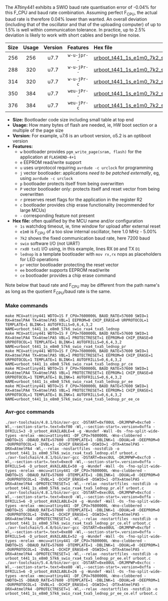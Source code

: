 The ATtiny441 exhibits a SWIO baud rate quantisation error of -0.04% for this F_CPU and baud rate combination. Assuming perfect F<sub>CPU</sub>, the actual baud rate is therefore 0.04% lower than wanted. An overall deviation (including that of the oscillator and that of the uploading computer) of up to 1.5% is well within communication tolerance. In practice, up to 2.5% deviation is likely to work with short cables and benign line noise.

|Size|Usage|Version|Features|Hex file|
|:-:|:-:|:-:|:-:|:--|
|256|256|u7.7|`w-u-jpr--`|[urboot_t441_1s_e1m0_7k2_swio_rxa4_txa5_lednop.hex](https://raw.githubusercontent.com/stefanrueger/urboot.hex/main/mcus/attiny441/watchdog_1_s/internal_oscillator_e-5.00%25/%2B1m000000_hz/%2B%2B%2B7k2_baud/uart1_rxa4_txa5/lednop/urboot_t441_1s_e1m0_7k2_swio_rxa4_txa5_lednop.hex)|
|288|320|u7.7|`w-u-jPr--`|[urboot_t441_1s_e1m0_7k2_swio_rxa4_txa5_lednop_pr.hex](https://raw.githubusercontent.com/stefanrueger/urboot.hex/main/mcus/attiny441/watchdog_1_s/internal_oscillator_e-5.00%25/%2B1m000000_hz/%2B%2B%2B7k2_baud/uart1_rxa4_txa5/lednop/urboot_t441_1s_e1m0_7k2_swio_rxa4_txa5_lednop_pr.hex)|
|314|320|u7.7|`w-u-jPr-c`|[urboot_t441_1s_e1m0_7k2_swio_rxa4_txa5_lednop_pr_ce.hex](https://raw.githubusercontent.com/stefanrueger/urboot.hex/main/mcus/attiny441/watchdog_1_s/internal_oscillator_e-5.00%25/%2B1m000000_hz/%2B%2B%2B7k2_baud/uart1_rxa4_txa5/lednop/urboot_t441_1s_e1m0_7k2_swio_rxa4_txa5_lednop_pr_ce.hex)|
|350|384|u7.7|`weu-jPr--`|[urboot_t441_1s_e1m0_7k2_swio_rxa4_txa5_lednop_pr_ee.hex](https://raw.githubusercontent.com/stefanrueger/urboot.hex/main/mcus/attiny441/watchdog_1_s/internal_oscillator_e-5.00%25/%2B1m000000_hz/%2B%2B%2B7k2_baud/uart1_rxa4_txa5/lednop/urboot_t441_1s_e1m0_7k2_swio_rxa4_txa5_lednop_pr_ee.hex)|
|376|384|u7.7|`weu-jPr-c`|[urboot_t441_1s_e1m0_7k2_swio_rxa4_txa5_lednop_pr_ee_ce.hex](https://raw.githubusercontent.com/stefanrueger/urboot.hex/main/mcus/attiny441/watchdog_1_s/internal_oscillator_e-5.00%25/%2B1m000000_hz/%2B%2B%2B7k2_baud/uart1_rxa4_txa5/lednop/urboot_t441_1s_e1m0_7k2_swio_rxa4_txa5_lednop_pr_ee_ce.hex)|

- **Size:** Bootloader code size including small table at top end
- **Usage:** How many bytes of flash are needed, ie, HW boot section or a multiple of the page size
- **Version:** For example, u7.6 is an urboot version, o5.2 is an optiboot version
- **Features:**
  + `w` bootloader provides `pgm_write_page(sram, flash)` for the application at `FLASHEND-4+1`
  + `e` EEPROM read/write support
  + `u` uses urprotocol requiring `avrdude -c urclock` for programming
  + `j` vector bootloader: applications *need to be patched externally*, eg, using `avrdude -c urclock`
  + `p` bootloader protects itself from being overwritten
  + `P` vector bootloader only: protects itself and reset vector from being overwritten
  + `r` preserves reset flags for the application in the register R2
  + `c` bootloader provides chip erase functionality (recommended for large MCUs)
  + `-` corresponding feature not present
- **Hex file:** often qualified by the MCU name and/or configuration
  + `1s` watchdog timeout, ie, time window for upload after external reset
  + `e1m0` is F<sub>CPU</sub> of a too slow internal oscillator, here 1.0 MHz - 5.00%
  + `7k2` shows the fixed communication baud rate, here 7200 baud
  + `swio` software I/O (not UART)
  + `rxd0 txd1` I/O using, in this example, lines RX `D0` and TX `D1`
  + `lednop` is a template bootloader with `mov rx,rx` nops as placeholders for LED operations
  + `pr` vector bootloader protecting the reset vector
  + `ee` bootloader supports EEPROM read/write
  + `ce` bootloader provides a chip erase command


Note below that baud rate and F<sub>CPU</sub> may be different from the path name's as long as the quotient F<sub>CPU</sub>/baud rate is the same.

### Make commands
```
make MCU=attiny441 WDTO=1S F_CPU=7600000L BAUD_RATE=57600 SWIO=1 RX=AtmelPA4 TX=AtmelPA5 VBL=1 EEPROM=0 CHIP_ERASE=0 URPROTOCOL=1 TEMPLATE=1 BLINK=1 AUTOFRILLS=0,6,4,3,2 NAME=urboot_t441_1s_e8m0_57k6_swio_rxa4_txa5_lednop
make MCU=attiny441 WDTO=1S F_CPU=7600000L BAUD_RATE=57600 SWIO=1 RX=AtmelPA4 TX=AtmelPA5 VBL=1 PROTECTRESET=1 EEPROM=0 CHIP_ERASE=0 URPROTOCOL=1 TEMPLATE=1 BLINK=1 AUTOFRILLS=0,6,4,3,2 NAME=urboot_t441_1s_e8m0_57k6_swio_rxa4_txa5_lednop_pr
make MCU=attiny441 WDTO=1S F_CPU=7600000L BAUD_RATE=57600 SWIO=1 RX=AtmelPA4 TX=AtmelPA5 VBL=1 PROTECTRESET=1 EEPROM=0 CHIP_ERASE=1 URPROTOCOL=1 TEMPLATE=1 BLINK=1 AUTOFRILLS=0,6,4,3,2 NAME=urboot_t441_1s_e8m0_57k6_swio_rxa4_txa5_lednop_pr_ce
make MCU=attiny441 WDTO=1S F_CPU=7600000L BAUD_RATE=57600 SWIO=1 RX=AtmelPA4 TX=AtmelPA5 VBL=1 PROTECTRESET=1 EEPROM=1 CHIP_ERASE=0 URPROTOCOL=1 TEMPLATE=1 BLINK=1 AUTOFRILLS=0,6,4,3,2 NAME=urboot_t441_1s_e8m0_57k6_swio_rxa4_txa5_lednop_pr_ee
make MCU=attiny441 WDTO=1S F_CPU=7600000L BAUD_RATE=57600 SWIO=1 RX=AtmelPA4 TX=AtmelPA5 VBL=1 PROTECTRESET=1 EEPROM=1 CHIP_ERASE=1 URPROTOCOL=1 TEMPLATE=1 BLINK=1 AUTOFRILLS=0,6,4,3,2 NAME=urboot_t441_1s_e8m0_57k6_swio_rxa4_txa5_lednop_pr_ee_ce
```

### Avr-gcc commands
```
./avr-toolchain/4.8.1/bin/avr-gcc -DSTART=0xf00UL -DRJMPWP=0xcfe0 -Wl,--section-start=.text=0xf00 -Wl,--section-start=.version=0xffa -DFRILLS=3 -D_urboot_AVAILABLE=4 -g -Wundef -Wall -Os -fno-split-wide-types -mrelax -mmcu=attiny441 -DF_CPU=7600000L -Wno-clobbered -DWDTO=1S -DBAUD_RATE=57600 -DTEMPLATE=1 -DBLINK=1 -DDUAL=0 -DEEPROM=0 -DURPROTOCOL=1 -DVBL=1 -DCHIP_ERASE=0 -DSWIO=1 -DTX=AtmelPA5 -DRX=AtmelPA4 -Wl,--relax -nostartfiles -nostdlib -o urboot_t441_1s_e8m0_57k6_swio_rxa4_txa5_lednop.elf urboot.c
./avr-toolchain/4.8.1/bin/avr-gcc -DSTART=0xec0UL -DRJMPWP=0xcfc0 -Wl,--section-start=.text=0xec0 -Wl,--section-start=.version=0xffa -DFRILLS=6 -D_urboot_AVAILABLE=50 -g -Wundef -Wall -Os -fno-split-wide-types -mrelax -mmcu=attiny441 -DF_CPU=7600000L -Wno-clobbered -DWDTO=1S -DBAUD_RATE=57600 -DTEMPLATE=1 -DBLINK=1 -DDUAL=0 -DEEPROM=0 -DURPROTOCOL=1 -DVBL=1 -DCHIP_ERASE=0 -DSWIO=1 -DTX=AtmelPA5 -DRX=AtmelPA4 -DPROTECTRESET=1 -Wl,--relax -nostartfiles -nostdlib -o urboot_t441_1s_e8m0_57k6_swio_rxa4_txa5_lednop_pr.elf urboot.c
./avr-toolchain/4.8.1/bin/avr-gcc -DSTART=0xec0UL -DRJMPWP=0xcfcd -Wl,--section-start=.text=0xec0 -Wl,--section-start=.version=0xffa -DFRILLS=6 -D_urboot_AVAILABLE=24 -g -Wundef -Wall -Os -fno-split-wide-types -mrelax -mmcu=attiny441 -DF_CPU=7600000L -Wno-clobbered -DWDTO=1S -DBAUD_RATE=57600 -DTEMPLATE=1 -DBLINK=1 -DDUAL=0 -DEEPROM=0 -DURPROTOCOL=1 -DVBL=1 -DCHIP_ERASE=1 -DSWIO=1 -DTX=AtmelPA5 -DRX=AtmelPA4 -DPROTECTRESET=1 -Wl,--relax -nostartfiles -nostdlib -o urboot_t441_1s_e8m0_57k6_swio_rxa4_txa5_lednop_pr_ce.elf urboot.c
./avr-toolchain/5.4.0/bin/avr-gcc -DSTART=0xe80UL -DRJMPWP=0xcfbf -Wl,--section-start=.text=0xe80 -Wl,--section-start=.version=0xffa -DFRILLS=6 -D_urboot_AVAILABLE=52 -g -Wundef -Wall -Os -fno-split-wide-types -mrelax -mmcu=attiny441 -DF_CPU=7600000L -Wno-clobbered -DWDTO=1S -DBAUD_RATE=57600 -DTEMPLATE=1 -DBLINK=1 -DDUAL=0 -DEEPROM=1 -DURPROTOCOL=1 -DVBL=1 -DCHIP_ERASE=0 -DSWIO=1 -DTX=AtmelPA5 -DRX=AtmelPA4 -DPROTECTRESET=1 -Wl,--relax -nostartfiles -nostdlib -o urboot_t441_1s_e8m0_57k6_swio_rxa4_txa5_lednop_pr_ee.elf urboot.c
./avr-toolchain/5.4.0/bin/avr-gcc -DSTART=0xe80UL -DRJMPWP=0xcfcc -Wl,--section-start=.text=0xe80 -Wl,--section-start=.version=0xffa -DFRILLS=6 -D_urboot_AVAILABLE=26 -g -Wundef -Wall -Os -fno-split-wide-types -mrelax -mmcu=attiny441 -DF_CPU=7600000L -Wno-clobbered -DWDTO=1S -DBAUD_RATE=57600 -DTEMPLATE=1 -DBLINK=1 -DDUAL=0 -DEEPROM=1 -DURPROTOCOL=1 -DVBL=1 -DCHIP_ERASE=1 -DSWIO=1 -DTX=AtmelPA5 -DRX=AtmelPA4 -DPROTECTRESET=1 -Wl,--relax -nostartfiles -nostdlib -o urboot_t441_1s_e8m0_57k6_swio_rxa4_txa5_lednop_pr_ee_ce.elf urboot.c
```

